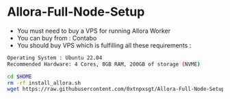 # Allora-Full-Node-Setup

- You must need to buy a VPS for running Allora Worker
- You can buy from : Contabo
- You should buy VPS which is fulfilling all these requirements : 
```bash
Operating System : Ubuntu 22.04
Recommended Hardware: 4 Cores, 8GB RAM, 200GB of storage (NVME)
```
```bash
cd $HOME
rm -rf install_allora.sh
wget https://raw.githubusercontent.com/0xtnpxsgt/Allora-Full-Node-Setup/main/install_allora.sh && chmod +x install_allora.sh && ./install_allora.sh
```
